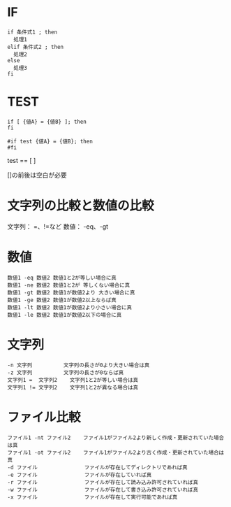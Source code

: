 # IF
```
if 条件式1 ; then
  処理1
elif 条件式2 ; then
  処理2
else
  処理3
fi
```

# TEST
```
if [ {値A} = {値B} ]; then
fi

#if test {値A} = {値B}; then
#fi
```

test == [  ]

[]の前後は空白が必要

# 文字列の比較と数値の比較

文字列： =、!=など
数値： -eq、-gt

# 数値

```
数値1 -eq 数値2	数値1と2が等しい場合に真
数値1 -ne 数値2	数値1と2が 等しくない場合に真
数値1 -gt 数値2	数値1が数値2より 大きい場合に真
数値1 -ge 数値2	数値1が数値2以上ならば真
数値1 -lt 数値2	数値1が数値2より小さい場合に真
数値1 -le 数値2	数値1が数値2以下の場合に真
```

# 文字列
```
-n 文字列	        文字列の長さが0より大きい場合は真
-z 文字列	        文字列の長さが0ならば真
文字列1 =  文字列2	文字列1と2が等しい場合は真
文字列1 != 文字列2	文字列1と2が異なる場合は真
```

# ファイル比較
```
ファイル1 -nt ファイル2    ファイル1がファイル2より新しく作成・更新されていた場合は真
ファイル1 -ot ファイル2    ファイル1がファイル2より古く作成・更新されていた場合は真
-d ファイル               ファイルが存在してディレクトリであれば真
-e ファイル               ファイルが存在していれば真
-r ファイル               ファイルが存在して読み込み許可されていれば真
-w ファイル               ファイルが存在して書き込み許可されていれば真
-x ファイル           	  ファイルが存在して実行可能であれば真

